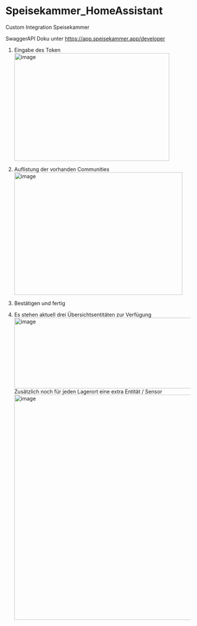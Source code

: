 # Speisekammer_HomeAssistant
Custom Integration Speisekammer 

SwaggerAPI Doku unter https://app.speisekammer.app/developer

1. Eingabe des Token <img width="421" height="293" alt="image" src="https://github.com/user-attachments/assets/9e61e3e8-5e80-4ca8-89cd-85d6491e2e93" />

3. Auflistung der vorhanden Communities <img width="457" height="333" alt="image" src="https://github.com/user-attachments/assets/27e4c6af-b546-4933-a0d1-5a9e477f57d7" />

4. Bestätigen und fertig
5. Es stehen aktuell drei Übersichtsentitäten zur Verfügung <img width="1197" height="192" alt="image" src="https://github.com/user-attachments/assets/50e234a3-2e60-40a8-9fb0-8087765dc031" />
Zusätzlich noch für jeden Lagerort eine extra Entität / Sensor <img width="549" height="612" alt="image" src="https://github.com/user-attachments/assets/7f99f02a-5758-4667-8f87-78c0acd6232b" />


